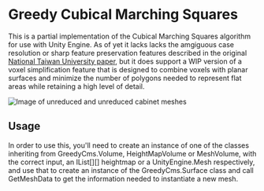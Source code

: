 # Greedy Cubical Marching Squares
This is a partial implementation of the Cubical Marching Squares algorithm for use with Unity Engine. As of yet it lacks lacks the amgiguous case resolution or sharp feature preservation features described in the original [National Taiwan University paper](https://graphics.cmlab.csie.ntu.edu.tw/CMS/), but it does support a WIP version of a voxel simplification feature that is designed to combine voxels with planar surfaces and minimize the number of polygons needed to represent flat areas while retaining a high level of detail.


![Image of unreduced and unreduced cabinet meshes](https://i.imgur.com/3Gkreem.png)


## Usage
In order to use this, you'll need to create an instance of one of the classes inheriting from GreedyCms.Volume, HeightMapVolume or MeshVolume, with the correct input, an IList<float>[][] heightmap or a UnityEngine.Mesh respectively, and use that to create an instance of the GreedyCms.Surface class and call GetMeshData to get the information needed to instantiate a new mesh.

